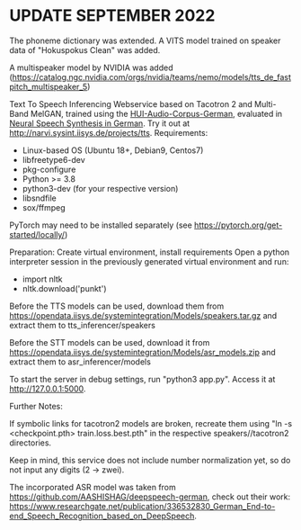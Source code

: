 # UPDATE SEPTEMBER 2022
The phoneme dictionary was extended.
A VITS model trained on speaker data of "Hokuspokus Clean" was added.

A multispeaker model by NVIDIA was added (https://catalog.ngc.nvidia.com/orgs/nvidia/teams/nemo/models/tts_de_fastpitch_multispeaker_5)

Text To Speech Inferencing Webservice based on Tacotron 2 and Multi-Band MelGAN, trained using the <a href="https://arxiv.org/abs/2106.06309">HUI-Audio-Corpus-German</a>, evaluated in <a href="https://www.thinkmind.org/index.php?view=article&articleid=centric_2021_2_30_30009">Neural Speech Synthesis in German</a>. Try it out at http://narvi.sysint.iisys.de/projects/tts.
Requirements:
- Linux-based OS (Ubuntu 18+, Debian9, Centos7)
- libfreetype6-dev
- pkg-configure
- Python >= 3.8
- python3-dev (for your respective version)
- libsndfile
- sox/ffmpeg

PyTorch may need to be installed separately (see https://pytorch.org/get-started/locally/)

Preparation:
Create virtual environment, install requirements
Open a python interpreter session in the previously generated virtual environment and run:
- import nltk
- nltk.download('punkt')

Before the TTS models can be used, download them from https://opendata.iisys.de/systemintegration/Models/speakers.tar.gz and extract them to tts_inferencer/speakers

Before the STT models can be used, download it from https://opendata.iisys.de/systemintegration/Models/asr_models.zip and extract them to asr_inferencer/models

To start the server in debug settings, run "python3 app.py". Access it at http://127.0.0.1:5000.

Further Notes:


If symbolic links for tacotron2 models are broken, recreate them using "ln -s <checkpoint.pth> train.loss.best.pth" in the respective speakers/<speaker>/tacotron2 directories.

Keep in mind, this service does not include number normalization yet, so do not input any digits (2 -> zwei).

The incorporated ASR model was taken from https://github.com/AASHISHAG/deepspeech-german, check out their work: https://www.researchgate.net/publication/336532830_German_End-to-end_Speech_Recognition_based_on_DeepSpeech.